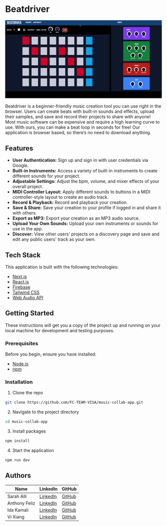 # Beatdriver

![beatdriver](./public/beatdriver.gif)

Beatdriver is a beginner-friendly music creation tool you can use right in the browser. Users can create beats with built-in sounds and effects, upload their samples, and save and record their projects to share with anyone! Most music software can be expensive and require a high learning curve to use. With ours, you can make a beat loop in seconds for free! Our application is browser based, so there’s no need to download anything.

## Features

- **User Authentication:** Sign up and sign in with user credentials via Google.
- **Built-in Instruments:** Access a variety of built-in instruments to create different sounds for your project.
- **Adjustable Settings:** Adjust the bpm, volume, and mixer effects of your overall project.
- **MIDI Controller Layout:** Apply different sounds to buttons in a MIDI controller-style layout to create an audio track.
- **Record & Playback:** Record and playback your creation.
- **Save & Share:** Save your creation to your profile if logged in and share it with others.
- **Export as MP3:** Export your creation as an MP3 audio source.
- **Upload Your Own Sounds:** Upload your own instruments or sounds for use in the app.
- **Discover:** View other users' projects on a discovery page and save and edit any public users' track as your own.

## Tech Stack

This application is built with the following technologies:

- [Next.js](https://nextjs.org/)
- [React.js](https://reactjs.org/)
- [Firebase](https://firebase.google.com/)
- [Tailwind CSS](https://tailwindcss.com/)
- [Web Audio API](https://developer.mozilla.org/en-US/docs/Web/API/Web_Audio_API)

## Getting Started

These instructions will get you a copy of the project up and running on your local machine for development and testing purposes.

### Prerequisites

Before you begin, ensure you have installed:

- [Node.js](https://nodejs.org/)
- [npm](https://www.npmjs.com/)

### Installation

1. Clone the repo

```bash
git clone https://github.com/FC-TEAM-VISA/music-collab-app.git
```

2. Navigate to the project directory

```bash
cd music-collab-app
```

3. Install packages

```bash
npm install
```

4. Start the application

```bash
npm run dev
```

## Authors

| Name          | LinkedIn                                            | GitHub                                  |
| ------------- | --------------------------------------------------- | --------------------------------------- |
| Sarah Alli    | [LinkedIn](https://linkedin.com/in/allisarah)       | [GitHub](https://github.com/se7en-illa) |
| Anthony Feliz | [LinkedIn](http://www.linkedin.com/in/anthonyfeliz) | [GitHub](https://github.com/arfgit)     |
| Ida Kamali    | [LinkedIn](https://www.linkedin.com/in/ida-kam/)    | [GitHub](https://github.com/idakam)     |
| Vi Xiang      | [LinkedIn](https://www.linkedin.com/in/vixiang/)    | [GitHub](https://github.com/vx0000)     |
